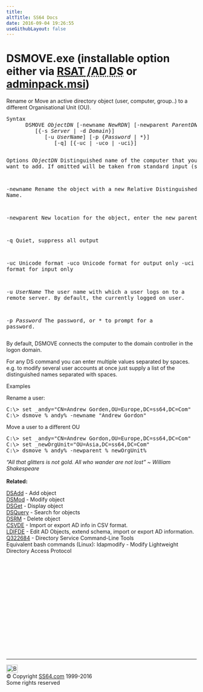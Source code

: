 ```yaml
---
title:
altTitle: SS64 Docs
date: 2016-09-04 19:26:55
useGithubLayout: false
---
```

<!-- #BeginLibraryItem "/Library/head_nt.lbi" --><!-- #EndLibraryItem --><h1>DSMOVE.exe (installable option either via <abbr title="Remote Server Administrative Tools / Active Directory Domain Services"><a href="../links/windows.html">RSAT</a> /AD DS</abbr> or <a href="../links/windows.html">adminpack.msi</a>)</h1>
<p>Rename or Move an active directory object  (user, computer, group..) to a different Organisational Unit (OU).</p>
<pre>Syntax
      DSMOVE <i>ObjectDN</i> [-newname <i>NewRDN</i>] [-newparent <i>ParentDN</i>]
         [{-s <i>Server</i> | -d <i>Domain</i>}]
            [-u <i>UserName</i>] [-p {<i>Password</i> | *}]
               [-q] [{-uc | -uco | -uci}]

Options
   <i>ObjectDN</i>   Distinguished name of the computer that you want to add.
              If omitted will be taken from standard input (stdin)

   -newname   Rename the object with a new Relative Distinguished Name.

   -newparent New location for the object, enter the new parent DN.

   -q         Quiet, suppress all output

   -uc        Unicode format
   -uco       Unicode format for output only
   -uci       Unicode format for input only

   -u <i>UserName</i> The user name with which a user logs on to a remote server.
               By default, the currently logged on user.

   -p <i>Password</i> The password, or * to prompt for a password.</pre>
<p> By default, DSMOVE connects the computer to the domain controller in the logon domain.</p>
<p>For any DS command you can enter multiple values separated by spaces.<br>
e.g. to modify several user accounts at once just supply a list of the distinguished names separated with spaces.</p>
<p>Examples</p>
<p>Rename a user:</p>
<pre>C:\&gt; set _andy="CN=Andrew Gorden,OU=Europe,DC=ss64,DC=Com"
C:\&gt; dsmove %_andy% -newname "Andrew Gordon"
</pre>
<p>Move a user to a different OU </p>
<pre>C:\&gt; set _andy="CN=Andrew Gordon,OU=Europe,DC=ss64,DC=Com"
C:\&gt; set _newOrgUnit="OU=Asia,DC=ss64,DC=Com"
C:\&gt; dsmove %_andy% -newparent %_newOrgUnit%</pre>
<p><i class="quote">“All that glitters is not gold. All who wander are not lost” ~  William Shakespeare</i><br>
 <br>
<b>Related:</b></p>
<p> <a href="dsadd.html">DSAdd</a> - Add object<br>
<a href="dsmod.html">DSMod</a> - Modify object<br>
<a href="dsget.html">DSGet</a> - Display object <br>
<a href="dsquery.html">DSQuery</a> - Search for objects <br>
<a href="dsrm.html">DSRM</a> - Delete object<br>
<a href="csvde.html">CSVDE</a> - Import or export AD info in CSV format.<br>
<a href="csvde.html">LDIFDE</a> - Edit AD Objects, extend schema, import or export AD information. <br>
<a href="https://support.microsoft.com/kb/322684">Q322684</a> - Directory Service Command-Line Tools
<br>
Equivalent bash commands (Linux):
ldapmodify - Modify Lightweight Directory Access Protocol</p><!-- #BeginLibraryItem "/Library/foot_nt.lbi" --><p>
<!-- windows300 -->
<ins class="adsbygoogle" style="display:inline-block;width:300px;height:250px" data-ad-client="ca-pub-6140977852749469" data-ad-slot="7649547908"></ins>
<script>
(adsbygoogle = window.adsbygoogle || []).push({});
</script></p>
<hr>
<div id="bl" class="footer"><a href="dsmove.html#"><img src="../images/top.png" width="30" height="22" alt="Back to the Top"></a></div>
<div id="br" class="footer, tagline">© Copyright <a href="http://ss64.com/">SS64.com</a> 1999-2016<br>
Some rights reserved</div><!-- #EndLibraryItem -->

